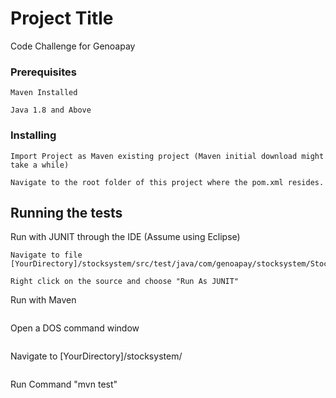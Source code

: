 # Project Title

Code Challenge for Genoapay



### Prerequisites

```
Maven Installed
```
```
Java 1.8 and Above
```

### Installing

```
Import Project as Maven existing project (Maven initial download might take a while) 
```
```
Navigate to the root folder of this project where the pom.xml resides.
```


## Running the tests

Run with JUNIT through the IDE (Assume using Eclipse)

```
Navigate to file [YourDirectory]/stocksystem/src/test/java/com/genoapay/stocksystem/StocksystemApplicationTests.java
```
```
Right click on the source and choose "Run As JUNIT"
```
Run with Maven
```

```
Open a DOS command window
```

```
Navigate to [YourDirectory]/stocksystem/
```

```
Run Command "mvn test"
```


